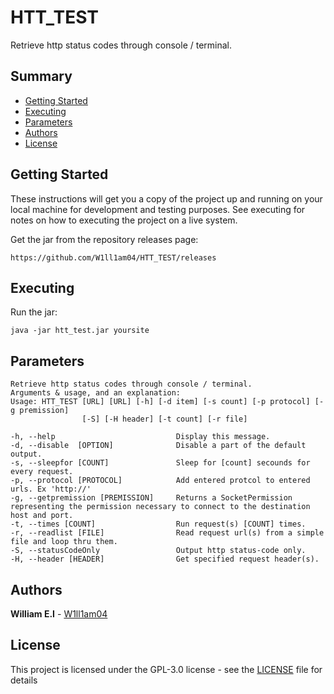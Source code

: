 # HTT_TEST
Retrieve http status codes through console / terminal.

## Summary

  - [Getting Started](#getting-started)
  - [Executing](#Executing)
  - [Parameters](#Parameters)
  - [Authors](#Authors)
  - [License](#License)


## Getting Started

These instructions will get you a copy of the project up and running on your local machine for development and testing purposes.
See executing for notes on how to executing the project on a live system.

Get the jar from the repository releases page:
```
https://github.com/W1ll1am04/HTT_TEST/releases
```
## Executing

Run the jar:
```
java -jar htt_test.jar yoursite
```

## Parameters
```
Retrieve http status codes through console / terminal.
Arguments & usage, and an explanation:
Usage: HTT_TEST [URL] [URL] [-h] [-d item] [-s count] [-p protocol] [-g premission]
                [-S] [-H header] [-t count] [-r file]
 
-h, --help                           Display this message.
-d, --disable  [OPTION]              Disable a part of the default output.
-s, --sleepfor [COUNT]               Sleep for [count] secounds for every request.
-p, --protocol [PROTOCOL]            Add entered protcol to entered urls. Ex 'http://'
-g, --getpremission [PREMISSION]     Returns a SocketPermission representing the permission necessary to connect to the destination host and port.
-t, --times [COUNT]                  Run request(s) [COUNT] times.
-r, --readlist [FILE]                Read request url(s) from a simple file and loop thru them.
-S, --statusCodeOnly                 Output http status-code only.
-H, --header [HEADER]                Get specified request header(s).
```

## Authors

  **William E.I** - [W1ll1am04](https://github.com/w1ll1am04)

## License

This project is licensed under the GPL-3.0 license - see the [LICENSE](LICENSE) file for details
